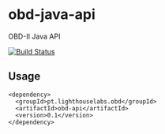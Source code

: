 obd-java-api
============

OBD-II Java API

[![Build Status](https://drone.io/github.com/pires/obd-java-api/status.png)](https://drone.io/github.com/pires/obd-java-api/latest)

## Usage ##
```
<dependency>
  <groupId>pt.lighthouselabs.obd</groupId>
  <artifactId>obd-api</artifactId>
  <version>0.1</version>
</dependency>
```
